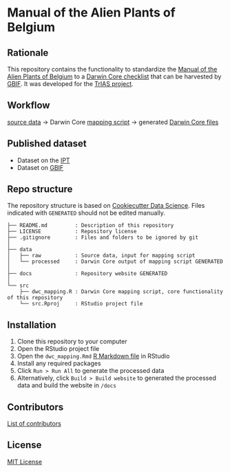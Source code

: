 # Manual of the Alien Plants of Belgium

## Rationale

This repository contains the functionality to standardize the [Manual of the Alien Plants of Belgium](http://alienplantsbelgium.be/) to a [Darwin Core checklist](https://www.gbif.org/dataset-classes) that can be harvested by [GBIF](http://www.gbif.org). It was developed for the [TrIAS project](http://trias-project.be).

## Workflow

[source data](https://github.com/trias-project/alien-plants-belgium/tree/master/data/raw) → Darwin Core [mapping script](http://trias-project.github.io/alien-plants-belgium/dwc_mapping.html) → generated [Darwin Core files](https://github.com/trias-project/alien-plants-belgium/tree/master/data/processed)

## Published dataset

* Dataset on the [IPT](http://ipt.biodiversity.be/resource?r=alien-plants-belgium)
* Dataset on [GBIF](https://doi.org/10.15468/wtda1m)

## Repo structure

The repository structure is based on [Cookiecutter Data Science](http://drivendata.github.io/cookiecutter-data-science/). Files indicated with `GENERATED` should not be edited manually.

```
├── README.md         : Description of this repository
├── LICENSE           : Repository license
├── .gitignore        : Files and folders to be ignored by git
│
├── data
│   ├── raw           : Source data, input for mapping script
│   └── processed     : Darwin Core output of mapping script GENERATED
│
├── docs              : Repository website GENERATED
│
└── src
    ├── dwc_mapping.R : Darwin Core mapping script, core functionality of this repository
    └── src.Rproj     : RStudio project file
```

## Installation

1. Clone this repository to your computer
2. Open the RStudio project file
3. Open the `dwc_mapping.Rmd` [R Markdown file](https://rmarkdown.rstudio.com/) in RStudio
4. Install any required packages
5. Click `Run > Run All` to generate the processed data
6. Alternatively, click `Build > Build website` to generated the processed data and build the website in `/docs`

## Contributors

[List of contributors](https://github.com/trias-project/alien-plants-belgium/contributors)

## License

[MIT License](https://github.com/trias-project/alien-plants-belgium/blob/master/LICENSE)